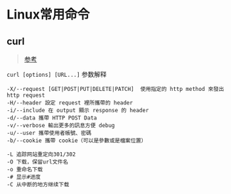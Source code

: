 # Linux常用命令


## curl
> [参考](https://blog.techbridge.cc/2019/02/01/linux-curl-command-tutorial/)

`curl [options] [URL...]`
参数解释
```
-X/--request [GET|POST|PUT|DELETE|PATCH]  使用指定的 http method 來發出 http request
-H/--header 設定 request 裡所攜帶的 header
-i/--include 在 output 顯示 response 的 header
-d/--data 攜帶 HTTP POST Data
-v/--verbose 輸出更多的訊息方便 debug
-u/--user 攜帶使用者帳號、密碼
-b/--cookie 攜帶 cookie（可以是參數或是檔案位置）

-L 追踪网站重定向301/302
-O 下载，保留url文件名
-o 重命名下载
-# 显示#进度
-C 从中断的地方继续下载

```
